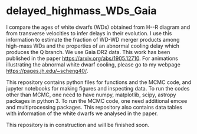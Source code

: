 # delayed_highmass_WDs_Gaia
I compare the ages of white dwarfs (WDs) obtained from H--R diagram and from transverse velocities to infer delays in their evolution. I use this information to estimate the fraction of WD-WD merger products among high-mass WDs and the properties of an abnormal cooling delay which produces the Q branch. We use Gaia DR2 data. This work has been published in the paper https://arxiv.org/abs/1905.12710. For animations illustrating the abnormal white dwarf cooling, please go to my webpage https://pages.jh.edu/~scheng40/.

This repository contains python files for functions and the MCMC code, and jupyter notebooks for making figures and inspecting data. To run the codes other than MCMC, one need to have numpy, matplotlib, scipy, astropy packages in python 3. To run the MCMC code, one need additional emcee and multiprocessing packages.
This repository also contains data tables with information of the white dwarfs we analysed in the paper.

This repository is in construction and will be finished soon.
